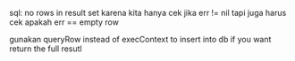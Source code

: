 sql: no rows in result set karena kita hanya cek jika err != nil
tapi juga harus cek apakah err == empty row

gunakan queryRow instead of execContext to insert into db
if you want return the full resutl

